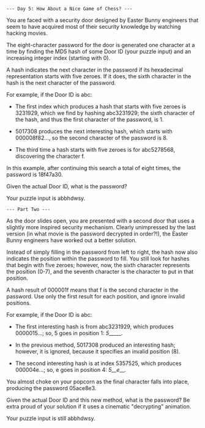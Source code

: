     --- Day 5: How About a Nice Game of Chess? ---

You are faced with a security door designed by Easter Bunny engineers that seem to have acquired most of their security knowledge by watching hacking movies.

The eight-character password for the door is generated one character at a time by finding the MD5 hash of some Door ID (your puzzle input) and an increasing integer index (starting with 0).

A hash indicates the next character in the password if its hexadecimal representation starts with five zeroes. If it does, the sixth character in the hash is the next character of the password.

For example, if the Door ID is abc:

- The first index which produces a hash that starts with five zeroes is 3231929, which we find by hashing abc3231929; the sixth character of the hash, and thus the first character of the password, is 1.

- 5017308 produces the next interesting hash, which starts with 000008f82..., so the second character of the password is 8.

- The third time a hash starts with five zeroes is for abc5278568, discovering the character f.

In this example, after continuing this search a total of eight times, the password is 18f47a30.

Given the actual Door ID, what is the password?

Your puzzle input is abbhdwsy.


    --- Part Two ---

As the door slides open, you are presented with a second door that uses a slightly more inspired security mechanism. Clearly unimpressed by the last version (in what movie is the password decrypted in order?!), the Easter Bunny engineers have worked out a better solution.

Instead of simply filling in the password from left to right, the hash now also indicates the position within the password to fill. You still look for hashes that begin with five zeroes; however, now, the sixth character represents the position (0-7), and the seventh character is the character to put in that position.

A hash result of 000001f means that f is the second character in the password. Use only the first result for each position, and ignore invalid positions.

For example, if the Door ID is abc:

- The first interesting hash is from abc3231929, which produces 0000015...; so, 5 goes in position 1: _5______.

- In the previous method, 5017308 produced an interesting hash; however, it is ignored, because it specifies an invalid position (8).

- The second interesting hash is at index 5357525, which produces 000004e...; so, e goes in position 4: _5__e___.

You almost choke on your popcorn as the final character falls into place, producing the password 05ace8e3.

Given the actual Door ID and this new method, what is the password? Be extra proud of your solution if it uses a cinematic "decrypting" animation.

Your puzzle input is still abbhdwsy.